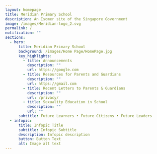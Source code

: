 ```yaml
---
layout: homepage
title: Meridian Primary School
description: An Isomer site of the Singapore Government
image: /images/Meridian-logo_2.svg
permalink: /
notification: ""
sections:
  - hero:
      title: Meridian Primary School
      background: /images/Home Page/HomePage.jpg
      key_highlights:
        - title: Announcements
          description: ""
          url: https://google.com
        - title: Resources for Parents and Guardians
          description: ""
          url: https://gmail.com
        - title: Recent Letters to Parents & Guardians
          description: ""
          url: /privacy/
        - title: Sexuality Education in School
          description: ""
          url: ""
      subtitle: Future Learners • Future Citizens • Future Leaders
  - infopic:
      title: Infopic Title
      subtitle: Infopic Subtitle
      description: Infopic description
      button: Button Text
      alt: Image alt text
---
```


